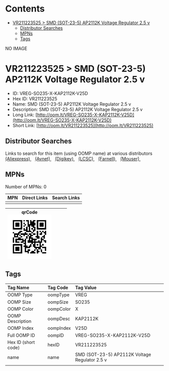 



Contents
========

* [VR211223525 > SMD (SOT-23-5) AP2112K Voltage Regulator 2.5 v](#vr211223525--smd-sot-23-5-ap2112k-voltage-regulator-25-v)
	* [Distributor Searches](#distributor-searches)
	* [MPNs](#mpns)
	* [Tags](#tags)
  
NO IMAGE  
# VR211223525 > SMD (SOT-23-5) AP2112K Voltage Regulator 2.5 v

- ID: VREG-SO235-X-KAP2112K-V25D
- Hex ID: VR211223525
- Name: SMD (SOT-23-5) AP2112K Voltage Regulator 2.5 v
- Description: SMD (SOT-23-5) AP2112K Voltage Regulator 2.5 v
- Long Link: [http://oom.lt/VREG-SO235-X-KAP2112K-V25D](http://oom.lt/VREG-SO235-X-KAP2112K-V25D)
- Short Link: [http://oom.lt/VR211223525](http://oom.lt/VR211223525)

## Distributor Searches
  
Links to search for this item (using OOMP name) at various distributors  
[(Aliexpress) ](https://www.aliexpress.com/wholesale?SearchText=1117SMD+SOT-23-5+AP2112K+Voltage+Regulator+2.5+v)&nbsp;&nbsp;&nbsp;[(Avnet) ](https://www.avnet.com/shop/us/search/SMD+SOT-23-5+AP2112K+Voltage+Regulator+2.5+v)&nbsp;&nbsp;&nbsp;[(Digikey) ](https://www.digikey.co.uk/en/products/result?s=SMD+SOT-23-5+AP2112K+Voltage+Regulator+2.5+v)&nbsp;&nbsp;&nbsp;[(LCSC) ](https://www.lcsc.com/search?q=SMD+SOT-23-5+AP2112K+Voltage+Regulator+2.5+v)&nbsp;&nbsp;&nbsp;[(Farnell) ](https://uk.farnell.com/search?st=SMD+SOT-23-5+AP2112K+Voltage+Regulator+2.5+v)&nbsp;&nbsp;&nbsp;[(Mouser) ](https://www.mouser.com/c/?q=SMD+SOT-23-5+AP2112K+Voltage+Regulator+2.5+v)&nbsp;&nbsp;&nbsp;
## MPNs
  
Number of MPNs: 0  

|MPN|Direct Links|Search Links|
| :--- | :--- | :--- |
||||
  

|qrCode<br>[![](https://raw.githubusercontent.com/oomlout/oomlout_OOMP_parts_V2/main/VREG/SO235/X/KAP2112K/V25D/qrCode_140.png)](https://github.com/oomlout/oomlout_OOMP_parts_V2/tree/main/VREG/SO235/X/KAP2112K/V25D/qrCode.png)||||
| :---: | :---: | :---: | :---: |

## Tags
  

|Tag Name|Tag Code|Tag Value|
| :--- | :--- | :--- |
|OOMP Type|oompType|VREG|
|OOMP Size|oompSize|SO235|
|OOMP Color|oompColor|X|
|OOMP Description|oompDesc|KAP2112K|
|OOMP Index|oompIndex|V25D|
|Full OOMP ID|oompID|VREG-SO235-X-KAP2112K-V25D|
|Hex ID (short code)|hexID|VR211223525|
|name|name|SMD (SOT-23-5) AP2112K Voltage Regulator 2.5 v|
||||
